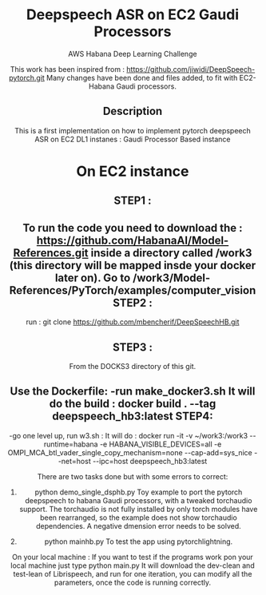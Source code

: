 <div align="center">    
 
# Deepspeech ASR on EC2 Gaudi Processors
AWS Habana 
Deep Learning Challenge 

This work has been inspired from : https://github.com/jiwidi/DeepSpeech-pytorch.git
Many changes have been done and files added, to fit with EC2-Habana Gaudi processors.
 
## Description   
This is a first implementation on how to implement pytorch deepspeech ASR on EC2 DL1 instanes : Gaudi Processor Based instance

On EC2 instance 
================
STEP1 :
--------
To run the code you need to download the : https://github.com/HabanaAI/Model-References.git
inside a directory called /work3 (this directory will be mapped insde your docker later on).
Go to /work3/Model-References/PyTorch/examples/computer_vision 
STEP2 :
-------- 
run :
 git clone https://github.com/mbencherif/DeepSpeechHB.git

STEP3 :
-------
From the DOCKS3 directory of this git.
  
Use the Dockerfile:
 -run make_docker3.sh
       It will do the build : docker build . --tag deepspeech_hb3:latest
STEP4:
--------
 -go one level up, run w3.sh : 
       It will do :
          docker run -it -v ~/work3:/work3 --runtime=habana -e HABANA_VISIBLE_DEVICES=all -e OMPI_MCA_btl_vader_single_copy_mechanism=none --cap-add=sys_nice  --net=host --ipc=host deepspeech_hb3:latest

There are two tasks done but with some errors to correct:
  1. python demo_single_dsphb.py 
   Toy example to port the pytorch deepspeech to habana Gaudi processors, with a tweaked torchaudio support.
   The torchaudio is not fully installed by only torch modules have been rearranged, so the example does not show torchaudio dependencies.
   A negative dmension error needs to be solved. 
 
 2. python mainhb.py 
 To test the app using pytorchlightning.


On your local machine :
If you want to test if the programs work pon your local machine 
 just type python main.py
  It will download the dev-clean and test-lean of Librispeech, and run for one iteration, 
 you can modify all the parameters, once the code is running correctly.



